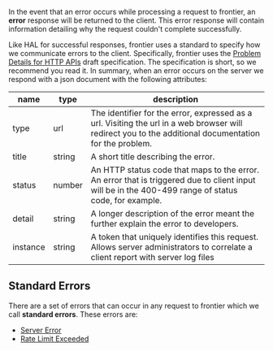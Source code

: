 In the event that an error occurs while processing a request to frontier, an
**error** response will be returned to the client.  This error response will
contain information detailing why the request couldn't complete successfully.

Like HAL for successful responses, frontier uses a standard to specify how we
communicate errors to the client.  Specifically, frontier uses the [Problem
Details for HTTP APIs](https://tools.ietf.org/html/draft-ietf-appsawg-http-problem-00) draft specification.  The specification is short, so we recommend
you read it.  In summary, when an error occurs on the server we respond with a
json document with the following attributes:

|   name   |  type  |                                                                        description                                                                        |
| -------- | ------ | --------------------------------------------------------------------------------------------------------------------------------------------------------- |
| type     | url    | The identifier for the error, expressed as a url.  Visiting the url in a web browser will redirect you to the additional documentation for the problem. |
| title    | string | A short title describing the error.                                                                                                                     |
| status   | number | An HTTP status code that maps to the error.  An error that is triggered due to client input will be in the 400-499 range of status code, for example.  |
| detail   | string | A longer description of the error meant the further explain the error to developers.                                                                   |
| instance | string | A token that uniquely identifies this request.  Allows server administrators to correlate a client report with server log files                           |


## Standard Errors

There are a set of errors that can occur in any request to frontier which we
call **standard errors**.  These errors are:

- [Server Error](https://github.com/xdbfoundation/go/tree/master/services/frontier/internal/docs/reference/errors/server-error.md)
- [Rate Limit Exceeded](https://github.com/xdbfoundation/go/tree/master/services/frontier/internal/docs/reference/errors/rate-limit-exceeded)